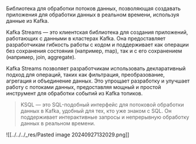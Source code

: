 Библиотека для обработки потоков данных, позволяющая создавать приложения для обработки данных в реальном времени, используя данные из Kafka.

Kafka Streams — это клиентская библиотека для создания приложений, работающих с данными в кластерах Kafka. Она предоставляет разработчикам гибкость работы с кодом и поддерживает как операции без сохранения состояния (например, map), так и с его сохранением (например, join, aggregate). 

Kafka Streams позволяет разработчикам использовать декларативный подход для операций, таких как фильтрация, преобразование, агрегация и объединение данных. Это упрощает разработку и улучшает работу с потоками данных, предоставляя мощный и простой инструмент для обработки событий из Kafka топиков.

>KSQL — это SQL-подобный интерфейс для потоковой обработки данных в Kafka, удобный для тех, кто уже знаком с SQL. Он поддерживает интерактивные запросы и непрерывную обработку данных в реальном времени.

![[../../../_res/Pasted image 20240927132029.png]]
